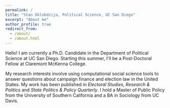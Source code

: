 ```yaml
---
permalink: /
title: "Stan Oklobdzija, Political Science, UC San Diego"
excerpt: "About me"
author_profile: true
redirect_from: 
  - /about/
  - /about.html
---
```


Hello! I am currently a Ph.D. Candidate in the Department of Political Science at UC San Diego. Starting this summer, I'll be a Post-Doctoral Fellow at Claremont McKenna College. 

My research interests involve using computational social science tools to answer questions about campaign finance and election law in the United States. My work has been published in *Electoral Studies*, *Research & Politics* and *State Politics & Policy Quarterly*. I hold a Master of Public Policy from the University of Southern California and a BA in Sociology from UC Davis. 
